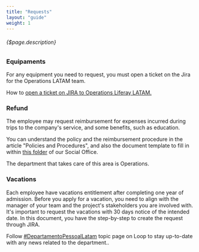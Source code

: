 ```yaml
---
title: "Requests"
layout: "guide"
weight: 1
---
```


###### {$page.description}

<article id="1">

### Equipaments

For any equipment you need to request, you must open a ticket on the Jira for the Operations LATAM team.

How to [open a ticket on JIRA to Operations Liferay LATAM.](https://in.liferay.com/group/liferay-brasil/wiki/-/wiki/Main/Operations+LATAM+JIRA+Requests?_36_pageResourcePrimKey=22585374) 


</article>

<article id="2">

### Refund

The employee may request reimbursement for expenses incurred during trips to the company's service, and some benefits, such as education.

You can understand the policy and the reimbursement procedure in the article "Policies and Procedures", and also the document template to fill in within [this folder](https://in.liferay.com/group/liferay-brasil/documents?_20_folderId=1413088&_20_viewEntries=1&_20_viewFolders=false&_20_struts_action=%2Fdocument_library%2Fview&p_p_id=20&p_p_lifecycle=0&_20_entryStart=0&_20_entryEnd=20&_20_folderStart=0&_20_folderEnd=20) of our Social Office.

The department that takes care of this area is Operations.


</article>

<article id="3">

### Vacations

Each employee have vacations entitlement after completing one year of admission.
Before you apply for a vacation, you need to align with the manager of your team and the project's stakeholders you are involved with. It's important to request the vacations with 30 days notice of the intended date. In this document, you have the step-by-step to create the request through JIRA.

Follow [#DepartamentoPessoalLatam](https://loop.liferay.com/web/guest/home/-/loop/topics/_DepartamentoPessoalBrasil) topic page on Loop to stay up-to-date with any news related to the department.. 


</article>
